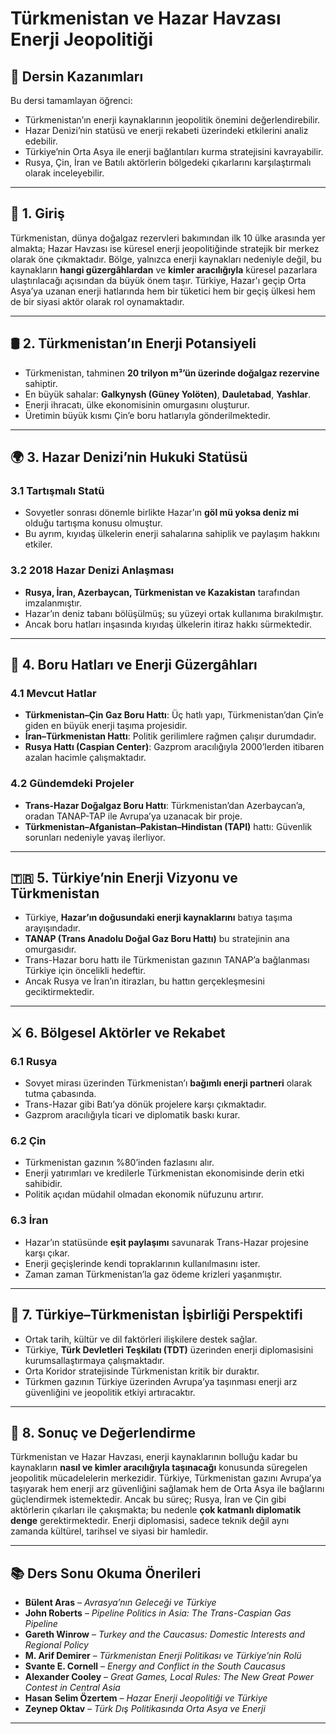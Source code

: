 # Türkmenistan ve Hazar Havzası Enerji Jeopolitiği

## 🎯 Dersin Kazanımları

Bu dersi tamamlayan öğrenci:

- Türkmenistan’ın enerji kaynaklarının jeopolitik önemini değerlendirebilir.
- Hazar Denizi’nin statüsü ve enerji rekabeti üzerindeki etkilerini analiz edebilir.
- Türkiye’nin Orta Asya ile enerji bağlantıları kurma stratejisini kavrayabilir.
- Rusya, Çin, İran ve Batılı aktörlerin bölgedeki çıkarlarını karşılaştırmalı olarak inceleyebilir.

---

## 🧭 1. Giriş

Türkmenistan, dünya doğalgaz rezervleri bakımından ilk 10 ülke arasında yer almakta; Hazar Havzası ise küresel enerji jeopolitiğinde stratejik bir merkez olarak öne çıkmaktadır. Bölge, yalnızca enerji kaynakları nedeniyle değil, bu kaynakların **hangi güzergâhlardan** ve **kimler aracılığıyla** küresel pazarlara ulaştırılacağı açısından da büyük önem taşır. Türkiye, Hazar'ı geçip Orta Asya’ya uzanan enerji hatlarında hem bir tüketici hem bir geçiş ülkesi hem de bir siyasi aktör olarak rol oynamaktadır.

---

## 🛢️ 2. Türkmenistan’ın Enerji Potansiyeli

- Türkmenistan, tahminen **20 trilyon m³’ün üzerinde doğalgaz rezervine** sahiptir.
- En büyük sahalar: **Galkynysh (Güney Yolöten)**, **Dauletabad**, **Yashlar**.
- Enerji ihracatı, ülke ekonomisinin omurgasını oluşturur.
- Üretimin büyük kısmı Çin’e boru hatlarıyla gönderilmektedir.

---

## 🌍 3. Hazar Denizi’nin Hukuki Statüsü

### 3.1 Tartışmalı Statü

- Sovyetler sonrası dönemle birlikte Hazar’ın **göl mü yoksa deniz mi** olduğu tartışma konusu olmuştur.
- Bu ayrım, kıyıdaş ülkelerin enerji sahalarına sahiplik ve paylaşım hakkını etkiler.

### 3.2 2018 Hazar Denizi Anlaşması

- **Rusya, İran, Azerbaycan, Türkmenistan ve Kazakistan** tarafından imzalanmıştır.
- Hazar’ın deniz tabanı bölüşülmüş; su yüzeyi ortak kullanıma bırakılmıştır.
- Ancak boru hatları inşasında kıyıdaş ülkelerin itiraz hakkı sürmektedir.

---

## 🧭 4. Boru Hatları ve Enerji Güzergâhları

### 4.1 Mevcut Hatlar

- **Türkmenistan–Çin Gaz Boru Hattı**: Üç hatlı yapı, Türkmenistan’dan Çin’e giden en büyük enerji taşıma projesidir.
- **İran–Türkmenistan Hattı**: Politik gerilimlere rağmen çalışır durumdadır.
- **Rusya Hattı (Caspian Center)**: Gazprom aracılığıyla 2000’lerden itibaren azalan hacimle çalışmaktadır.

### 4.2 Gündemdeki Projeler

- **Trans-Hazar Doğalgaz Boru Hattı**: Türkmenistan’dan Azerbaycan’a, oradan TANAP-TAP ile Avrupa’ya uzanacak bir proje.
- **Türkmenistan–Afganistan–Pakistan–Hindistan (TAPI)** hattı: Güvenlik sorunları nedeniyle yavaş ilerliyor.

---

## 🇹🇷 5. Türkiye’nin Enerji Vizyonu ve Türkmenistan

- Türkiye, **Hazar’ın doğusundaki enerji kaynaklarını** batıya taşıma arayışındadır.
- **TANAP (Trans Anadolu Doğal Gaz Boru Hattı)** bu stratejinin ana omurgasıdır.
- Trans-Hazar boru hattı ile Türkmenistan gazının TANAP’a bağlanması Türkiye için öncelikli hedeftir.
- Ancak Rusya ve İran’ın itirazları, bu hattın gerçekleşmesini geciktirmektedir.

---

## ⚔️ 6. Bölgesel Aktörler ve Rekabet

### 6.1 Rusya

- Sovyet mirası üzerinden Türkmenistan’ı **bağımlı enerji partneri** olarak tutma çabasında.
- Trans-Hazar gibi Batı’ya dönük projelere karşı çıkmaktadır.
- Gazprom aracılığıyla ticari ve diplomatik baskı kurar.

### 6.2 Çin

- Türkmenistan gazının %80’inden fazlasını alır.
- Enerji yatırımları ve kredilerle Türkmenistan ekonomisinde derin etki sahibidir.
- Politik açıdan müdahil olmadan ekonomik nüfuzunu artırır.

### 6.3 İran

- Hazar’ın statüsünde **eşit paylaşımı** savunarak Trans-Hazar projesine karşı çıkar.
- Enerji geçişlerinde kendi topraklarının kullanılmasını ister.
- Zaman zaman Türkmenistan’la gaz ödeme krizleri yaşanmıştır.

---

## 🤝 7. Türkiye–Türkmenistan İşbirliği Perspektifi

- Ortak tarih, kültür ve dil faktörleri ilişkilere destek sağlar.
- Türkiye, **Türk Devletleri Teşkilatı (TDT)** üzerinden enerji diplomasisini kurumsallaştırmaya çalışmaktadır.
- Orta Koridor stratejisinde Türkmenistan kritik bir duraktır.
- Türkmen gazının Türkiye üzerinden Avrupa’ya taşınması enerji arz güvenliğini ve jeopolitik etkiyi artıracaktır.

---

## 📌 8. Sonuç ve Değerlendirme

Türkmenistan ve Hazar Havzası, enerji kaynaklarının bolluğu kadar bu kaynakların **nasıl ve kimler aracılığıyla taşınacağı** konusunda süregelen jeopolitik mücadelelerin merkezidir. Türkiye, Türkmenistan gazını Avrupa’ya taşıyarak hem enerji arz güvenliğini sağlamak hem de Orta Asya ile bağlarını güçlendirmek istemektedir. Ancak bu süreç; Rusya, İran ve Çin gibi aktörlerin çıkarları ile çakışmakta; bu nedenle **çok katmanlı diplomatik denge** gerektirmektedir. Enerji diplomasisi, sadece teknik değil aynı zamanda kültürel, tarihsel ve siyasi bir hamledir.

---

## 📚 Ders Sonu Okuma Önerileri

- **Bülent Aras** – _Avrasya’nın Geleceği ve Türkiye_
- **John Roberts** – _Pipeline Politics in Asia: The Trans-Caspian Gas Pipeline_
- **Gareth Winrow** – _Turkey and the Caucasus: Domestic Interests and Regional Policy_
- **M. Arif Demirer** – _Türkmenistan Enerji Politikası ve Türkiye’nin Rolü_
- **Svante E. Cornell** – _Energy and Conflict in the South Caucasus_
- **Alexander Cooley** – _Great Games, Local Rules: The New Great Power Contest in Central Asia_
- **Hasan Selim Özertem** – _Hazar Enerji Jeopolitiği ve Türkiye_
- **Zeynep Oktav** – _Türk Dış Politikasında Orta Asya ve Enerji_

---
